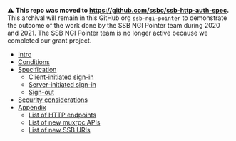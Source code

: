 <!--
SPDX-FileCopyrightText: 2021 Andre 'Staltz' Medeiros

SPDX-License-Identifier: CC-BY-4.0
-->

:warning: **This repo was moved to https://github.com/ssbc/ssb-http-auth-spec.** This archival will remain in this GitHub org `ssb-ngi-pointer` to demonstrate the outcome of the work done by the SSB NGI Pointer team during 2020 and 2021. The SSB NGI Pointer team is no longer active because we completed our grant project.

- [Intro](Intro.md)
- [Conditions](docs/Conditions.md)
- [Specification](docs/Specification/Readme.md)
  - [Client-initiated sign-in](docs/Specification/Client-initiated.md)
  - [Server-initiated sign-in](docs/Specification/Server-initiated.md)
  - [Sign-out](docs/Specification/Sign-out.md)
- [Security considerations](docs/Security.md)
- [Appendix](docs/Appendix/Readme.md)
  - [List of HTTP endpoints](docs/Appendix/urls.md)
  - [List of new muxrpc APIs](docs/Appendix/muxrpc.md)
  - [List of new SSB URIs](docs/Appendix/ssb-uris.md)
